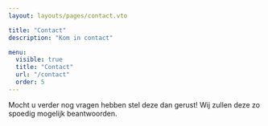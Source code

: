 ```yaml
---
layout: layouts/pages/contact.vto

title: "Contact"
description: "Kom in contact"

menu:
  visible: true
  title: "Contact"
  url: "/contact"
  order: 5
---
```


Mocht u verder nog vragen hebben stel deze dan gerust! Wij zullen deze zo spoedig mogelijk beantwoorden.